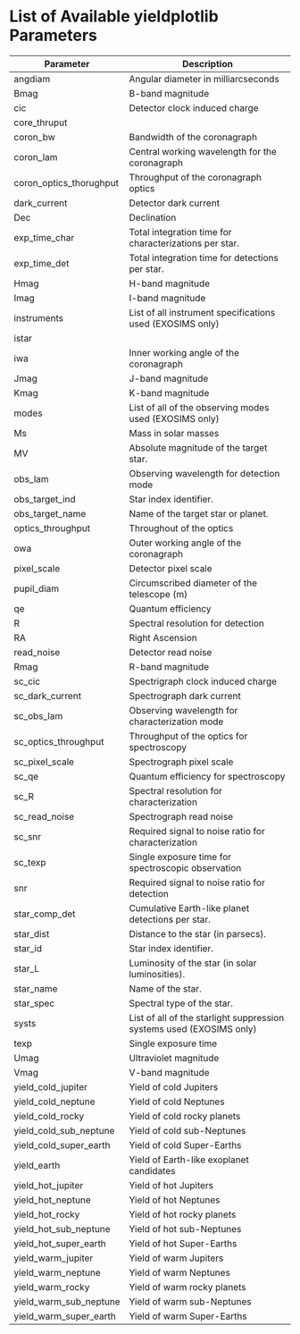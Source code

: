 # List of Available yieldplotlib Parameters

| Parameter               | Description                                                          |
|-------------------------|----------------------------------------------------------------------|
| angdiam                 | Angular diameter in milliarcseconds                                  |
| Bmag                    | B-band magnitude                                                     |
| cic                     | Detector clock induced charge                                        |
| core_thruput            |                                                                      |
| coron_bw                | Bandwidth of the coronagraph                                         |
| coron_lam               | Central working wavelength for the coronagraph                       |
| coron_optics_thorughput | Throughput of the coronagraph optics                                 |
| dark_current            | Detector dark current                                                |
| Dec                     | Declination                                                          |
| exp_time_char           | Total integration time for characterizations per star.               |
| exp_time_det            | Total integration time for detections per star.                      |
| Hmag                    | H-band magnitude                                                     |
| Imag                    | I-band magnitude                                                     |
| instruments             | List of all instrument specifications used (EXOSIMS only)            |
| istar                   |                                                                      |
| iwa                     | Inner working angle of the coronagraph                               |
| Jmag                    | J-band magnitude                                                     |
| Kmag                    | K-band magnitude                                                     |
| modes                   | List of all of the observing modes used (EXOSIMS only)               |
| Ms                      | Mass in solar masses                                                 |
| MV                      | Absolute magnitude of the target star.                               |
| obs_lam                 | Observing wavelength for detection mode                              |
| obs_target_ind          | Star index identifier.                                               |
| obs_target_name         | Name of the target star or planet.                                   |
| optics_throughput       | Throughout of the optics                                             |
| owa                     | Outer working angle of the coronagraph                               |
| pixel_scale             | Detector pixel scale                                                 |
| pupil_diam              | Circumscribed diameter of the telescope (m)                          |
| qe                      | Quantum efficiency                                                   |
| R                       | Spectral resolution for detection                                    |
| RA                      | Right Ascension                                                      |
| read_noise              | Detector read noise                                                  |
| Rmag                    | R-band magnitude                                                     |
| sc_cic                  | Spectrigraph clock induced charge                                    |
| sc_dark_current         | Spectrograph dark current                                            |
| sc_obs_lam              | Observing wavelength for characterization mode                       |
| sc_optics_throughput    | Throughput of the optics for spectroscopy                            |
| sc_pixel_scale          | Spectrograph pixel scale                                             |
| sc_qe                   | Quantum efficiency for spectroscopy                                  |
| sc_R                    | Spectral resolution for characterization                             |
| sc_read_noise           | Spectrograph read noise                                              |
| sc_snr                  | Required signal to noise ratio for characterization                  |
| sc_texp                 | Single exposure time for spectroscopic observation                   |
| snr                     | Required signal to noise ratio for detection                         |
| star_comp_det           | Cumulative Earth-like planet detections per star.                    |
| star_dist               | Distance to the star (in parsecs).                                   |
| star_id                 | Star index identifier.                                               |
| star_L                  | Luminosity of the star (in solar luminosities).                      |
| star_name               | Name of the star.                                                    |
| star_spec               | Spectral type of the star.                                           |
| systs                   | List of all of the starlight suppression systems used (EXOSIMS only) |
| texp                    | Single exposure time                                                 |
| Umag                    | Ultraviolet magnitude                                                |
| Vmag                    | V-band magnitude                                                     |
| yield_cold_jupiter      | Yield of cold Jupiters                                               |
| yield_cold_neptune      | Yield of cold Neptunes                                               |
| yield_cold_rocky        | Yield of cold rocky planets                                          |
| yield_cold_sub_neptune  | Yield of cold sub-Neptunes                                           |
| yield_cold_super_earth  | Yield of cold Super-Earths                                           |
| yield_earth             | Yield of Earth-like exoplanet candidates                             |
| yield_hot_jupiter       | Yield of hot Jupiters                                                |
| yield_hot_neptune       | Yield of hot Neptunes                                                |
| yield_hot_rocky         | Yield of hot rocky planets                                           |
| yield_hot_sub_neptune   | Yield of hot sub-Neptunes                                            |
| yield_hot_super_earth   | Yield of hot Super-Earths                                            |
| yield_warm_jupiter      | Yield of warm Jupiters                                               |
| yield_warm_neptune      | Yield of warm Neptunes                                               |
| yield_warm_rocky        | Yield of warm rocky planets                                          |
| yield_warm_sub_neptune  | Yield of warm sub-Neptunes                                           |
| yield_warm_super_earth  | Yield of warm Super-Earths                                           |
